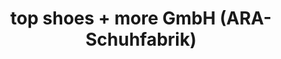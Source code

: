 ---
title: "top shoes + more GmbH (ARA-Schuhfabrik)"
url: /luenen/top-shoes-more-gmbh-ara-schuhfabrik/
shop: Schuhe
---
